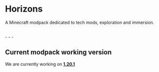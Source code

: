 # Horizons
A Minecraft modpack dedicated to tech mods, exploration and immersion.

<br>
- - -

## Current modpack working version
We are currently working on  <u>**1.20.1**</u>